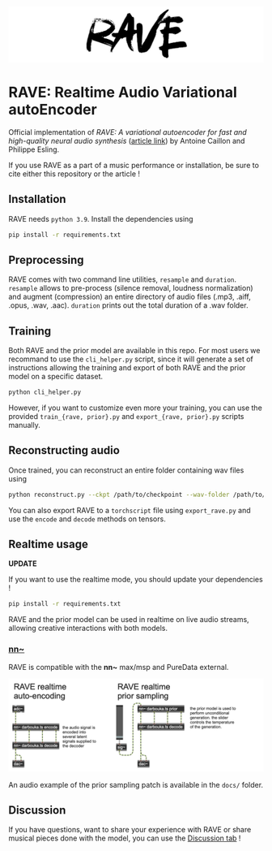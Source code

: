 ![rave_logo](docs/rave.png)

# RAVE: Realtime Audio Variational autoEncoder

Official implementation of _RAVE: A variational autoencoder for fast and high-quality neural audio synthesis_ ([article link](https://arxiv.org/abs/2111.05011)) by Antoine Caillon and Philippe Esling.

If you use RAVE as a part of a music performance or installation, be sure to cite either this repository or the article !

## Installation

RAVE needs `python 3.9`. Install the dependencies using

```bash
pip install -r requirements.txt
```

## Preprocessing

RAVE comes with two command line utilities, `resample` and `duration`. `resample` allows to pre-process (silence removal, loudness normalization) and augment (compression) an entire directory of audio files (.mp3, .aiff, .opus, .wav, .aac). `duration` prints out the total duration of a .wav folder.

## Training

Both RAVE and the prior model are available in this repo. For most users we recommand to use the `cli_helper.py` script, since it will generate a set of instructions allowing the training and export of both RAVE and the prior model on a specific dataset.

```bash
python cli_helper.py
```

However, if you want to customize even more your training, you can use the provided `train_{rave, prior}.py` and `export_{rave, prior}.py` scripts manually.

## Reconstructing audio

Once trained, you can reconstruct an entire folder containing wav files using

```bash
python reconstruct.py --ckpt /path/to/checkpoint --wav-folder /path/to/wav/folder
```

You can also export RAVE to a `torchscript` file using `export_rave.py` and use the `encode` and `decode` methods on tensors.

## Realtime usage

**UPDATE**

If you want to use the realtime mode, you should update your dependencies !

```bash
pip install -r requirements.txt
```

RAVE and the prior model can be used in realtime on live audio streams, allowing creative interactions with both models.

### [nn~](https://github.com/acids-ircam/nn_tilde)

RAVE is compatible with the **nn~** max/msp and PureData external.

![max_msp_screenshot](docs/maxmsp_screenshot.png)

An audio example of the prior sampling patch is available in the `docs/` folder.

## Discussion

If you have questions, want to share your experience with RAVE or share musical pieces done with the model, you can use the [Discussion tab](https://github.com/acids-ircam/RAVE/discussions) !
